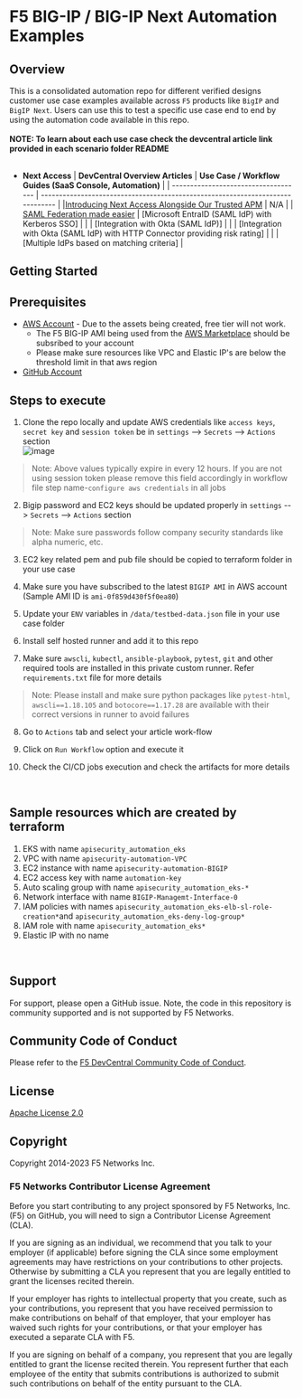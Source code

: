 # F5 BIG-IP / BIG-IP Next Automation Examples

## Overview

This is a consolidated automation repo for different verified designs customer use case examples available across `F5` products like `BigIP` and `BigIP Next`. Users can use this to test a specific use case end to end by using the automation code available in this repo. </br>
</br>
**NOTE: To learn about each use case check the devcentral article link provided in each scenario folder README** </br>
</br>

* **Next Access**
  | **DevCentral Overview Articles**     | **Use Case / Workflow Guides (SaaS Console, Automation)**                      |
  | ------------------------------------ | ------------------------------------------------------------------------------ |
  |[Introducing Next Access Alongside Our Trusted APM](https://community.f5.com/kb/big-ip-next-academytkb-board/big-ip-next-access-introducing-next-access-alongside-our-trusted-apm/328828)                                      |            N/A                                                                    |
  | [SAML Federation made easier](https://community.f5.com/kb/big-ip-next-academytkb-board/big-ip-next-access-saml-federation-made-easier/329007) | [Microsoft EntraID (SAML IdP) with Kerberos SSO] |
  |   | [Integration with Okta (SAML IdP)] |
  |   | [Integration with Okta (SAML IdP) with HTTP Connector providing risk rating] |
  |   | [Multiple IdPs based on matching criteria] |
  
  


## Getting Started

## Prerequisites

* [AWS Account](https://aws.amazon.com) - Due to the assets being created, free tier will not work.
  * The F5 BIG-IP AMI being used from the [AWS Marketplace](https://aws.amazon.com/marketplace) should be subsribed to your account
  * Please make sure resources like VPC and Elastic IP's are below the threshold limit in that aws region
* [GitHub Account](https://github.com)


## Steps to execute

1. Clone the repo locally and update AWS credentials like `access keys`, `secret key` and `session token` be in  `settings` --> `Secrets` --> `Actions` section <br />
![image](https://user-images.githubusercontent.com/6093830/209962425-1c3452ec-9b32-4509-adb5-cc85d4a67a10.png)
> Note: Above values typically expire in every 12 hours. If you are not using session token please remove this field accordingly in workflow file step name-`configure aws credentials` in all jobs

2. Bigip password and EC2 keys should be updated properly in `settings` --> `Secrets` --> `Actions` section <br />
> Note: Make sure passwords follow company security standards like alpha numeric, etc. <br />

3. EC2 key related pem and pub file should be copied to terraform folder in your use case<br />

4. Make sure you have subscribed to the latest `BIGIP AMI` in AWS account (Sample AMI ID is `ami-0f859d430f5f0ea80`) <br />

5. Update your `ENV` variables in `/data/testbed-data.json` file in your use case folder <br />

6. Install self hosted runner and add it to this repo <br />

7. Make sure `awscli`, `kubectl`, `ansible-playbook`, `pytest`, `git` and other required tools are installed in this private custom runner. Refer `requirements.txt` file for more details <br />

> Note: Please install and make sure python packages like `pytest-html`, `awscli==1.18.105` and `botocore==1.17.28` are available with their correct versions in runner to avoid failures <br />

8. Go to `Actions` tab and select your article work-flow <br />

9. Click on `Run Workflow` option and execute it <br />

10. Check the CI/CD jobs execution and check the artifacts for more details <br />
<br />

## Sample resources which are created by terraform
 
1. EKS with name `apisecurity_automation_eks`
2. VPC with name `apisecurity-automation-VPC`
3. EC2 instance with name `apisecurity-automation-BIGIP`
4. EC2 access key with name `automation-key`
5. Auto scaling group with name `apisecurity_automation_eks-*`
6. Network interface with name `BIGIP-Managemt-Interface-0`
7. IAM policies with names `apisecurity_automation_eks-elb-sl-role-creation*`and `apisecurity_automation_eks-deny-log-group*`
8. IAM role with name `apisecurity_automation_eks*`
9. Elastic IP with no name
<br />


## Support

For support, please open a GitHub issue.  Note, the code in this repository is community supported and is not supported by F5 Networks.  

## Community Code of Conduct

Please refer to the [F5 DevCentral Community Code of Conduct](code_of_conduct.md).

## License

[Apache License 2.0](LICENSE)

## Copyright

Copyright 2014-2023 F5 Networks Inc.

### F5 Networks Contributor License Agreement

Before you start contributing to any project sponsored by F5 Networks, Inc. (F5) on GitHub, you will need to sign a Contributor License Agreement (CLA).

If you are signing as an individual, we recommend that you talk to your employer (if applicable) before signing the CLA since some employment agreements may have restrictions on your contributions to other projects.
Otherwise by submitting a CLA you represent that you are legally entitled to grant the licenses recited therein.

If your employer has rights to intellectual property that you create, such as your contributions, you represent that you have received permission to make contributions on behalf of that employer, that your employer has waived such rights for your contributions, or that your employer has executed a separate CLA with F5.

If you are signing on behalf of a company, you represent that you are legally entitled to grant the license recited therein.
You represent further that each employee of the entity that submits contributions is authorized to submit such contributions on behalf of the entity pursuant to the CLA.
